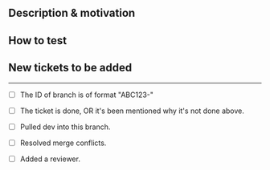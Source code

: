 <!--  Provide the Jira Ticket Title as title above! -->


## Description & motivation

<!-- Describe your changes, and why you're making them -->



## How to test

<!-- Include a step-by-step on how to test the code  -->



## New tickets to be added

<!-- If you realized, while doing these changes, that new tickets should be added.
(for example, things that could've been added in this PR but were outside of tickets' scope) -->



---
- [ ] The ID of branch is of format "ABC123-"

- [ ] The ticket is done, OR it's been mentioned why it's not done above.

- [ ] Pulled dev into this branch.

- [ ] Resolved merge conflicts.

- [ ] Added a reviewer.
